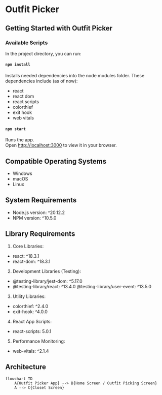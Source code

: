 # Outfit Picker

## Getting Started with Outfit Picker

### Available Scripts

In the project directory, you can run:

#### `npm install`

Installs needed dependencies into the node modules folder.
These dependencies include (as of now):
- react
- react dom
- react scripts
- colorthief
- exit hook
- web vitals

#### `npm start`

Runs the app.\
Open [http://localhost:3000](http://localhost:3000) to view it in your browser.

## Compatible Operating Systems

- Windows
- macOS
- Linux

## System Requirements

- Node.js version: ^20.12.2
- NPM version: ^10.5.0

## Library Requirements

1. Core Libraries:

- react: ^18.3.1
- react-dom: ^18.3.1

2. Development Libraries (Testing):

- @testing-library/jest-dom: ^5.17.0
- @testing-library/react: ^13.4.0
 @testing-library/user-event: ^13.5.0

3. Utility Libraries:

- colorthief: ^2.4.0
- exit-hook: ^4.0.0

4. React App Scripts:

- react-scripts: 5.0.1

5. Performance Monitoring:

- web-vitals: ^2.1.4

## Architecture
```mermaid
flowchart TD
	A{Outfit Picker App} --> B{Home Screen / Outfit Picking Screen}
	A --> C{Closet Screen}
```
